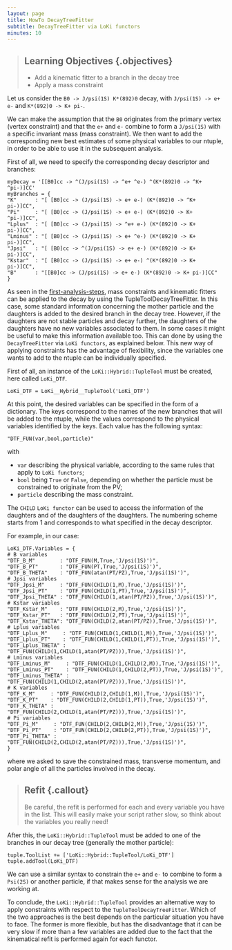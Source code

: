 ```yaml
---
layout: page
title: HowTo DecayTreeFitter
subtitle: DecayTreeFitter via LoKi functors 
minutes: 10
---
```


> ## Learning Objectives {.objectives}
>
> * Add a kinematic fitter to a branch in the decay tree
> * Apply a mass constraint

Let us consider the ```B0 -> J/psi(1S) K*(892)0``` decay, with ```J/psi(1S) -> e+ e-``` and ```K*(892)0 -> K+ pi-```.

We can make the assumption that the `B0` originates from the primary vertex (vertex constraint) and that the `e+` and `e-` combine to form a `J/psi(1S)` with a specific invariant mass (mass constraint). We then want to add the corresponding new best estimates of some physical variables to our ntuple, in order to be able to use it in the subsequent analysis.

First of all, we need to specify the corresponding decay descriptor and branches:

```
myDecay = '[[B0]cc -> ^(J/psi(1S) -> ^e+ ^e-) ^(K*(892)0 -> ^K+ ^pi-)]CC'
myBranches = {
"K"      : "[ [B0]cc -> (J/psi(1S) -> e+ e-) (K*(892)0 -> ^K+ pi-)]CC",
"Pi"     : "[ [B0]cc -> (J/psi(1S) -> e+ e-) (K*(892)0 -> K+ ^pi-)]CC",
"Lplus"  : "[ [B0]cc -> (J/psi(1S) -> ^e+ e-) (K*(892)0 -> K+ pi-)]CC",
"Lminus" : "[ [B0]cc -> (J/psi(1S) -> e+ ^e-) (K*(892)0 -> K+ pi-)]CC",
"Jpsi"   : "[ [B0]cc -> ^(J/psi(1S) -> e+ e-) (K*(892)0 -> K+ pi-)]CC",
"Kstar"  : "[ [B0]cc -> (J/psi(1S) -> e+ e-) ^(K*(892)0 -> K+ pi-)]CC",
"B"      : "[[B0]cc -> (J/psi(1S) -> e+ e-) (K*(892)0 -> K+ pi-)]CC"
}
```

As seen in the [first-analysis-steps](https://lhcb.github.io/first-analysis-steps/), mass constraints and kinematic fitters can be applied to the decay by using the TupleToolDecayTreeFitter. In this case, some standard information concerning the mother particle and the daughters is added to the desired branch in the decay tree. However, if the daughters are not stable particles and decay further, the daughters of the daughters have no new variables associated to them. In some cases it might be useful to make this information available too. This can done by using the `DecayTreeFitter` via `LoKi functors`, as explained below. This new way of applying constraints has the advantage of flexibility, since the variables one wants to add to the ntuple can be individually specified.

First of all, an instance of the `LoKi::Hybrid::TupleTool` must be created, here called `LoKi_DTF`.

```
LoKi_DTF = LoKi__Hybrid__TupleTool('LoKi_DTF')
```

At this point, the desired variables can be specified in the form of a dictionary. The keys correspond to the names of the new branches that will be added to the ntuple, while the values correspond to the physical variables identified by the keys. Each value has the following syntax:

```
"DTF_FUN(var,bool,particle)"
```

with
* `var` describing the physical variable, according to the same rules that apply to `LoKi functors`;
* `bool` being `True` or `False`, depending on whether the particle must be constrained to originate from the PV;
* `particle` describing the mass constraint.

The `CHILD` `LoKi functor` can be used to access the information of the daughters and of the daughters of the daughters. The numbering scheme starts from 1 and corresponds to what specified in the decay descriptor.
 
For example, in our case:

```
LoKi_DTF.Variables = {
# B variables
"DTF_B_M"        : "DTF_FUN(M,True,'J/psi(1S)')",
"DTF_B_PT"       : "DTF_FUN(PT,True,'J/psi(1S)')",
"DTF_B_THETA"    : "DTF_FUN(atan(PT/PZ),True,'J/psi(1S)')",
# Jpsi variables
"DTF_Jpsi_M"     : "DTF_FUN(CHILD(1,M),True,'J/psi(1S)')",
"DTF_Jpsi_PT"    : "DTF_FUN(CHILD(1,PT),True,'J/psi(1S)')",
"DTF_Jpsi_THETA" : "DTF_FUN(CHILD(1,atan(PT/PZ)),True,'J/psi(1S)')",
# Kstar variables
"DTF_Kstar_M"    : "DTF_FUN(CHILD(2,M),True,'J/psi(1S)')",
"DTF_Kstar_PT"   : "DTF_FUN(CHILD(2,PT),True,'J/psi(1S)')",
"DTF_Kstar_THETA": "DTF_FUN(CHILD(2,atan(PT/PZ)),True,'J/psi(1S)')",
# Lplus variables
"DTF_Lplus_M"     : "DTF_FUN(CHILD(1,CHILD(1,M)),True,'J/psi(1S)')",
"DTF_Lplus_PT"    : "DTF_FUN(CHILD(1,CHILD(1,PT)),True,'J/psi(1S)')",
"DTF_Lplus_THETA" : "DTF_FUN(CHILD(1,CHILD(1,atan(PT/PZ))),True,'J/psi(1S)')",
# Lminus variables
"DTF_Lminus_M"     : "DTF_FUN(CHILD(1,CHILD(2,M)),True,'J/psi(1S)')",
"DTF_Lminus_PT"    : "DTF_FUN(CHILD(1,CHILD(2,PT)),True,'J/psi(1S)')",
"DTF_Lminus_THETA" : "DTF_FUN(CHILD(1,CHILD(2,atan(PT/PZ))),True,'J/psi(1S)')",
# K variables
"DTF_K_M"     : "DTF_FUN(CHILD(2,CHILD(1,M)),True,'J/psi(1S)')",
"DTF_K_PT"    : "DTF_FUN(CHILD(2,CHILD(1,PT)),True,'J/psi(1S)')",
"DTF_K_THETA" : "DTF_FUN(CHILD(2,CHILD(1,atan(PT/PZ))),True,'J/psi(1S)')",
# Pi variables
"DTF_Pi_M"     : "DTF_FUN(CHILD(2,CHILD(2,M)),True,'J/psi(1S)')",
"DTF_Pi_PT"    : "DTF_FUN(CHILD(2,CHILD(2,PT)),True,'J/psi(1S)')",
"DTF_Pi_THETA" : "DTF_FUN(CHILD(2,CHILD(2,atan(PT/PZ))),True,'J/psi(1S)')",
}
```

where we asked to save the constrained mass, transverse momentum, and polar angle of all the particles involved in the decay.

> ## Refit {.callout}
>
> Be careful, the refit is performed for each and every variable you have in the list. This will easily make your script rather slow, so think about the variables you really need!

After this, the `LoKi::Hybrid::TupleTool` must be added to one of the branches in our decay tree (generally the mother particle):

```
tuple.ToolList += ['LoKi::Hybrid::TupleTool/LoKi_DTF']
tuple.addTool(LoKi_DTF)
```

We can use a similar syntax to constrain the `e+` and `e-` to combine to form a `Psi(2S)` or another particle, if that makes sense for the analysis we are working at.

To conclude, the `LoKi::Hybrid::TupleTool` provides an alternative way to apply constraints with respect to the `TupleToolDecayTreeFitter`. Which of the two approaches is the best depends on the particular situation you have to face. The former is more flexible, but has the disadvantage that it can be very slow if more than a few variables are added due to the fact that the kinematical refit is performed again for each functor.